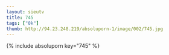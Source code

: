 ```yaml
--- 
layout: sieutv
title: 745
tags: ["0k"]
thumb: http://94.23.248.219/absoluporn-1/image/002/745.jpg
---
```

{% include absoluporn key="745" %} 
